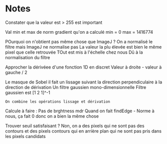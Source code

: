 # Notes
Constater que la valeur est > 255 est important

Val min et max de norm gradient qu'on a calculé 
	min = 0
	max = 1416774
	
POurquoi on n'obtient pas même chose que ImageJ ?
	On a normalisé le filtre mais ImageJ ne normalise pas 
	La valeur la plu élevée est bien le même pixel que celle retrouvée 
	TOut est mis à l'échelle chez nous 
	Dû à la normalisation du filtre
	
Approcher la dérivéee d'une fonction 1D en discret 
	Valeur à droite - valeur à gauche / 2
	
	
Le masque de Sobel il fait un lissage suivant la direction perpendiculaire à la direction de dérivation 
	Un filtre gaussien mono-dimensionnelle
		Filtre gaussien est [1 2 1]^-1
		
	On combine les opérations lissage et dérivation
	
Calcule à faire :
	Pas de brghtness mdr
	Quand on fait findEdge - Norme à nous, ça fait 0 donc on a bien la même chose 
	
Trouver seuil satisfaisant ?
	Non, on a des pixels qui ne sont pas des contours et des pixels contours qui en arrière plan qui ne sont pas pris dans les pixels candidats 
	